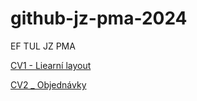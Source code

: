 # github-jz-pma-2024
EF TUL JZ PMA

[CV1 - Liearní layout](https://github.com/JohnySaak/github-jz-pma-2024/tree/CV1)

[CV2 _ Objednávky](https://github.com/JohnySaak/github-jz-pma-2024/tree/CV2-Objednavka)
